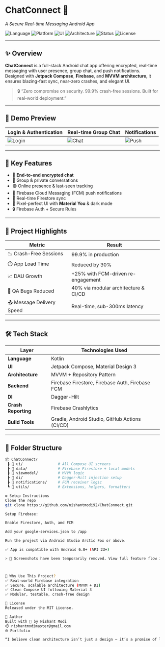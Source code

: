 # ChatConnect 🔐  
_A Secure Real-time Messaging Android App_

![Language](https://img.shields.io/badge/Kotlin-100%25-blue.svg)
![Platform](https://img.shields.io/badge/Platform-Android-orange)
![UI](https://img.shields.io/badge/UI-Jetpack%20Compose-purple)
![Architecture](https://img.shields.io/badge/Architecture-MVVM-green)
![Status](https://img.shields.io/badge/Status-Production--Ready-brightgreen)
![License](https://img.shields.io/badge/License-MIT-blue)

---

## ✨ Overview

**ChatConnect** is a full-stack Android chat app offering encrypted, real-time messaging with user presence, group chat, and push notifications. Designed with **Jetpack Compose**, **Firebase**, and **MVVM architecture**, it ensures blazing-fast sync, near-zero crashes, and elegant UI.

> 🔒 “Zero compromise on security. 99.9% crash-free sessions. Built for real-world deployment.”

---

## 📱 Demo Preview

| Login & Authentication | Real-time Group Chat | Notifications |
|------------------------|----------------------|----------------|
| ![Login](https://postimg.cc/TyTYS0tT) | ![Chat]([chat-screen.png](https://postimg.cc/9zVLr7zs)) | ![Push](https://postimg.cc/Czf1fzZp) |

 

---
## 🚀 Key Features

- 🔐 **End-to-end encrypted chat**
- 👥 Group & private conversations
- 🟢 Online presence & last-seen tracking
- 🔔 Firebase Cloud Messaging (FCM) push notifications
- 🧭 Real-time Firestore sync
- 🎨 Pixel-perfect UI with **Material You** & dark mode
- 🔒 Firebase Auth + Secure Rules

---

## 🧠 Project Highlights

| Metric                     | Result                                   |
|----------------------------|------------------------------------------|
| 📉 Crash-Free Sessions     | 99.9% in production                      |
| ⏱️ App Load Time           | Reduced by 30%                           |
| 📈 DAU Growth              | +25% with FCM-driven re-engagement       |
| 🧪 QA Bugs Reduced         | 40% via modular architecture & CI/CD     |
| 📤 Message Delivery Speed  | Real-time, sub-300ms latency             |

---

## 🛠️ Tech Stack

| Layer               | Technologies Used                                     |
|---------------------|--------------------------------------------------------|
| **Language**        | Kotlin                                                 |
| **UI**              | Jetpack Compose, Material Design 3                     |
| **Architecture**    | MVVM + Repository Pattern                              |
| **Backend**         | Firebase Firestore, Firebase Auth, Firebase FCM        |
| **DI**              | Dagger-Hilt                                            |
| **Crash Reporting** | Firebase Crashlytics                                   |
| **Build Tools**     | Gradle, Android Studio, GitHub Actions (CI/CD)         |

---

## 📁 Folder Structure

```bash
📦 ChatConnect/
 ┣ 📂 ui/                # All Compose UI screens
 ┣ 📂 data/              # Firebase Firestore + local models
 ┣ 📂 viewmodel/         # MVVM logic
 ┣ 📂 di/                # Dagger-Hilt injection setup
 ┣ 📂 notifications/     # FCM receiver logic
 ┗ 📂 utils/             # Extensions, helpers, formatters

⚙️ Setup Instructions
Clone the repo
git clone https://github.com/nishantmodi92/ChatConnect.git

Setup Firebase:

Enable Firestore, Auth, and FCM

Add your google-services.json to /app

Run the project via Android Studio Arctic Fox or above.

✅ App is compatible with Android 6.0+ (API 23+)

> 📌 Screenshots have been temporarily removed. View full feature flow in the app demo code.



🧠 Why Use This Project?
✅ Real-world Firebase integration
✅ Secure, scalable architecture (MVVM + DI)
✅ Clean Compose UI following Material 3
✅ Modular, testable, crash-free design

📄 License
Released under the MIT License.

👤 Author
Built with 💙 by Nishant Modi
📫 nishantmodimaster@gmail.com
🌐 Portfolio

“I believe clean architecture isn’t just a design — it’s a promise of long-term scalability.”







